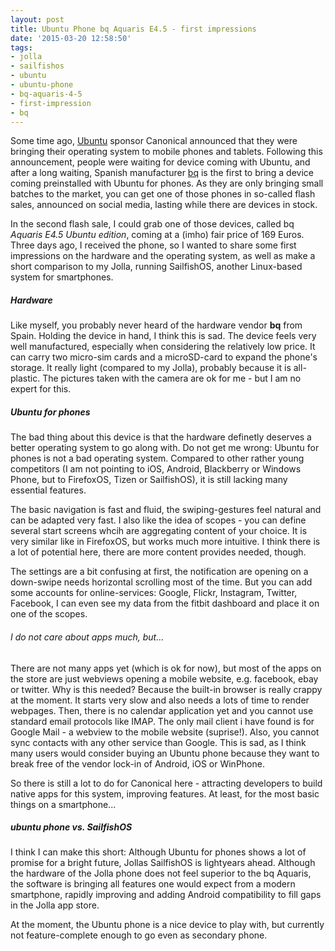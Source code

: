```yaml
---
layout: post
title: Ubuntu Phone bq Aquaris E4.5 - first impressions
date: '2015-03-20 12:58:50'
tags:
- jolla
- sailfishos
- ubuntu
- ubuntu-phone
- bq-aquaris-4-5
- first-impression
- bq
---
```


Some time ago, [Ubuntu](http://www.ubuntu.com) sponsor Canonical announced that they were bringing their operating system to mobile phones and tablets. Following this announcement, people were waiting for device coming with Ubuntu, and after a long waiting, Spanish manufacturer [bq](http://www.bq.com) is the first to bring a device coming preinstalled with Ubuntu for phones. As they are only bringing small batches to the market, you can get one of those phones in so-called flash sales, announced on social media, lasting while there are devices in stock.

In the second flash sale, I could grab one of those devices, called bq _Aquaris E4.5 Ubuntu edition_, coming at a (imho) fair price of 169 Euros. Three days ago, I received the phone, so I wanted to share some first impressions on the hardware and the operating system, as well as make a short comparison to my Jolla, running SailfishOS, another Linux-based system for smartphones.

##### Hardware

Like myself, you probably never heard of the hardware vendor __bq__ from Spain. Holding the device in hand, I think this is sad. The device feels very well manufactured, especially when considering the relatively low price. It can carry two micro-sim cards and a microSD-card to expand the phone's storage. It really light (compared to my Jolla), probably because it is all-plastic. The pictures taken with the camera are ok for me - but I am no expert for this.

##### Ubuntu for phones

The bad thing about this device is that the hardware definetly deserves a better operating system to go along with. Do not get me wrong: Ubuntu for phones is not a bad operating system. Compared to other rather young competitors (I am not pointing to  iOS, Android, Blackberry or Windows Phone, but to FirefoxOS, Tizen or SailfishOS), it is still lacking many essential features.

The basic navigation is fast and fluid, the swiping-gestures feel natural and can be adapted very fast. I also like the idea of scopes - you can define several start screens whcih are aggregating content of your choice. It is very similar like in FirefoxOS, but works much more intuitive. I think there is a lot of potential here, there are more content provides needed, though.

The settings are a bit confusing at first, the notification are opening on a down-swipe needs horizontal scrolling most of the time. But you can add some accounts for online-services: Google, Flickr, Instagram, Twitter, Facebook, I can even see my data from the fitbit dashboard and place it on one of the scopes.

###### I do not care about apps much, but...

There are not many apps yet (which is ok for now), but most of the apps on the store are just webviews opening a mobile website, e.g. facebook, ebay or twitter. Why is this needed? Because the built-in browser is really crappy at the moment. It starts very slow and also needs a lots of time to render webpages.
Then, there is no calendar application yet and you cannot use standard email protocols like IMAP. The only mail client i have found is for Google Mail - a webview to the mobile website (suprise!). Also, you cannot sync contacts with any other service than Google. This is sad, as I think many users would consider buying an Ubuntu phone because they want to break free of the vendor lock-in of Android, iOS or WinPhone.

So there is still a lot to do for Canonical here - attracting developers to build native apps for this system, improving features. At least, for the most basic things on a smartphone...

##### ubuntu phone vs. SailfishOS

I think I can make this short: Although Ubuntu for phones shows a lot of promise for a bright future, Jollas SailfishOS is lightyears ahead. 
Although the hardware of the Jolla phone does not feel superior to the bq Aquaris, the software is bringing all features one would expect from a modern smartphone, rapidly improving and adding Android compatibility to fill gaps in the Jolla app store.

At the moment, the Ubuntu phone is a nice device to play with, but currently not feature-complete enough to go even as secondary phone.